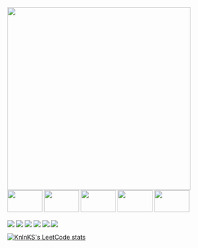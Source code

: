 

<div>
<a href="https://github.com/73ddy-io">
<img width="419" src="https://github-readme-stats.vercel.app/api?username=73ddy-io&show_icons=true&theme=radical&include_all_commits=false&count_private=true"/>
</a>
</div> 

<div style="display: inline_block">
<img align="center" height="50" width="80" src="https://img.shields.io/badge/-141321.svg?style=for-the-badge&logo=c-sharp&logoColor=d83b7d" />
<img align="center" height="50" width="80" src="https://img.shields.io/badge/-141321.svg?style=for-the-badge&logo=c%2B%2B&logoColor=d83b7d" />
<img align="center" height="50" width="80" src="https://img.shields.io/badge/-141321?style=for-the-badge&logo=mysql&logoColor=d83b7d" />
<img align="center" height="50" width="80" src="https://img.shields.io/badge/-141321?style=for-the-badge&logo=html5&logoColor=d83b7d" />
<img align="center" height="50" width="80" src="https://img.shields.io/badge/-141321.svg?style=for-the-badge&logo=css3&logoColor=d83b7d" />
</div>

<div style="display: inline_block"><br>
  <img align="center" height="" width="" src="https://img.shields.io/badge/🥶_unreal_engine-141321.svg?style=for-the-badge" />
  <img align="center" height="" width="" src="https://img.shields.io/badge/-Unity-141321?style=for-the-badge&logo=unity&logoColor=fcb72a" />
  <img align="center" height="" width="" src="https://img.shields.io/badge/🍩_Blender-141321.svg?style=for-the-badge" />
  <img align="center" height="" width="" src="https://img.shields.io/badge/💃_java_family-141321.svg?style=for-the-badge&logo=java&logoColor=fcb72a" />
  <a href = "https://leetcode.com/73ddy/">
    <img align="center" height="" width="" src="https://img.shields.io/badge/-(っ◔◡◔)っ LEETCODE-141321?style=for-the-badge&logo=LeetCode&logoColor=fcb72a" />
  </a>
  <img align="center" height="" width="" src="https://img.shields.io/badge/😈_GTX750_ti-141321?style=for-the-badge&logoColor=fcb72a" />
</div>

[![KnlnKS's LeetCode stats](https://leetcode-stats-six.vercel.app/?username=KnlnKS)](https://github.com/KnlnKS/leetcode-stats)
